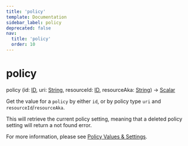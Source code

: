 ```yaml
---
title: 'policy'
template: Documentation
sidebar_label: policy
deprecated: false
nav:
  title: 'policy'
  order: 10
---
```


# policy

<div className="pb-4 font-roboto-slab text-lg"><span className="font-bold">policy</span> <span style={{'fontWeight':400,'fontSize':'0.85em'}}>(id: <a href="/guardrails/docs/reference/graphql/scalar/ID">ID</a>, uri: <a href="/guardrails/docs/reference/graphql/scalar/String">String</a>, resourceId: <a href="/guardrails/docs/reference/graphql/scalar/ID">ID</a>, resourceAka: <a href="/guardrails/docs/reference/graphql/scalar/String">String</a>) &rarr; <a href="/guardrails/docs/reference/graphql/scalar/Scalar">Scalar</a></span>
</div>



Get the value for a `policy` by either `id`, or by policy type `uri` and `resourceId`/`resourceAka`.

This will retrieve the current policy setting, meaning that a deleted policy setting will return a not found error.

For more information, please see [Policy Values & Settings](https://turbot.com/guardrails/docs/concepts/policies/values-settings).